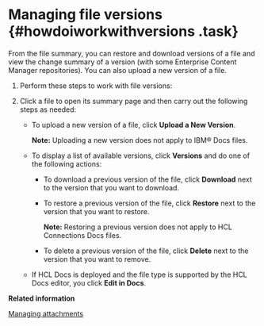 # Managing file versions {#howdoiworkwithversions .task}

From the file summary, you can restore and download versions of a file and view the change summary of a version \(with some Enterprise Content Manager repositories\). You can also upload a new version of a file.

1.  Perform these steps to work with file versions:
2.  Click a file to open its summary page and then carry out the following steps as needed:

    -   To upload a new version of a file, click **Upload a New Version**.

        **Note:** Uploading a new version does not apply to IBM® Docs files.

    -   To display a list of available versions, click **Versions** and do one of the following actions:
        -   To download a previous version of the file, click **Download** next to the version that you want to download.
        -   To restore a previous version of the file, click **Restore** next to the version that you want to restore.

            **Note:** Restoring a previous version does not apply to HCL Connections Docs files.

        -   To delete a previous version of the file, click **Delete** next to the version that you want to remove.
    -   If HCL Docs is deployed and the file type is supported by the HCL Docs editor, you click **Edit in Docs**.


**Related information**  


[Managing attachments](../communities/t_com_library_attachments.md)


